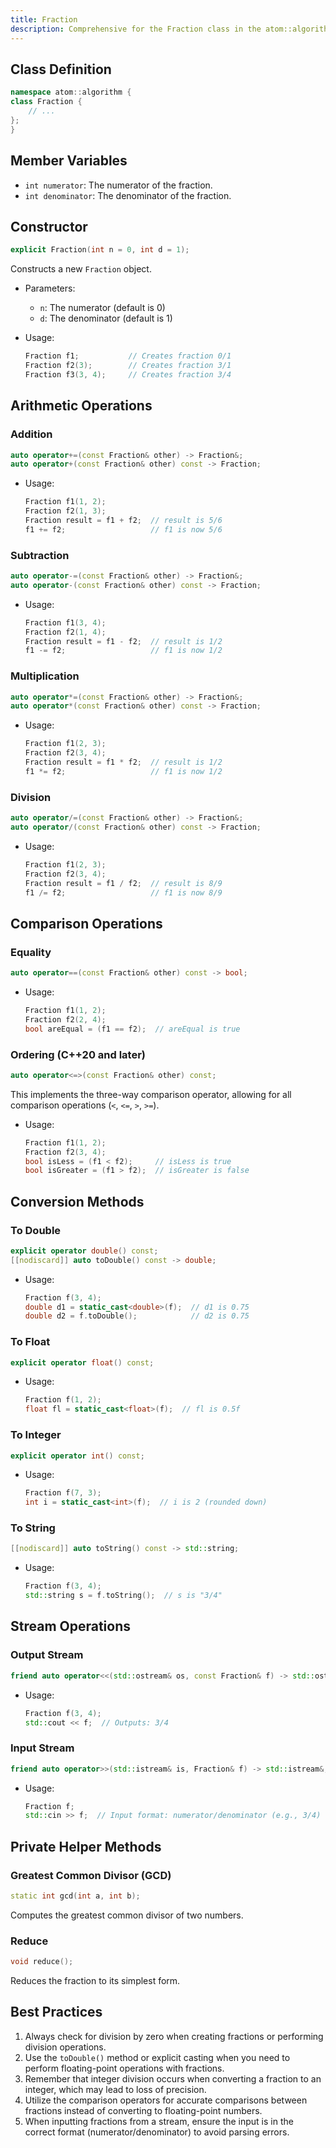 ```yaml
---
title: Fraction
description: Comprehensive for the Fraction class in the atom::algorithm namespace, including constructors, arithmetic operations, comparisons, conversions, and usage examples.
---
```


## Class Definition

```cpp
namespace atom::algorithm {
class Fraction {
    // ...
};
}
```

## Member Variables

- `int numerator`: The numerator of the fraction.
- `int denominator`: The denominator of the fraction.

## Constructor

```cpp
explicit Fraction(int n = 0, int d = 1);
```

Constructs a new `Fraction` object.

- Parameters:

  - `n`: The numerator (default is 0)
  - `d`: The denominator (default is 1)

- Usage:
  ```cpp
  Fraction f1;           // Creates fraction 0/1
  Fraction f2(3);        // Creates fraction 3/1
  Fraction f3(3, 4);     // Creates fraction 3/4
  ```

## Arithmetic Operations

### Addition

```cpp
auto operator+=(const Fraction& other) -> Fraction&;
auto operator+(const Fraction& other) const -> Fraction;
```

- Usage:
  ```cpp
  Fraction f1(1, 2);
  Fraction f2(1, 3);
  Fraction result = f1 + f2;  // result is 5/6
  f1 += f2;                   // f1 is now 5/6
  ```

### Subtraction

```cpp
auto operator-=(const Fraction& other) -> Fraction&;
auto operator-(const Fraction& other) const -> Fraction;
```

- Usage:
  ```cpp
  Fraction f1(3, 4);
  Fraction f2(1, 4);
  Fraction result = f1 - f2;  // result is 1/2
  f1 -= f2;                   // f1 is now 1/2
  ```

### Multiplication

```cpp
auto operator*=(const Fraction& other) -> Fraction&;
auto operator*(const Fraction& other) const -> Fraction;
```

- Usage:
  ```cpp
  Fraction f1(2, 3);
  Fraction f2(3, 4);
  Fraction result = f1 * f2;  // result is 1/2
  f1 *= f2;                   // f1 is now 1/2
  ```

### Division

```cpp
auto operator/=(const Fraction& other) -> Fraction&;
auto operator/(const Fraction& other) const -> Fraction;
```

- Usage:
  ```cpp
  Fraction f1(2, 3);
  Fraction f2(3, 4);
  Fraction result = f1 / f2;  // result is 8/9
  f1 /= f2;                   // f1 is now 8/9
  ```

## Comparison Operations

### Equality

```cpp
auto operator==(const Fraction& other) const -> bool;
```

- Usage:
  ```cpp
  Fraction f1(1, 2);
  Fraction f2(2, 4);
  bool areEqual = (f1 == f2);  // areEqual is true
  ```

### Ordering (C++20 and later)

```cpp
auto operator<=>(const Fraction& other) const;
```

This implements the three-way comparison operator, allowing for all comparison operations (`<`, `<=`, `>`, `>=`).

- Usage:
  ```cpp
  Fraction f1(1, 2);
  Fraction f2(3, 4);
  bool isLess = (f1 < f2);     // isLess is true
  bool isGreater = (f1 > f2);  // isGreater is false
  ```

## Conversion Methods

### To Double

```cpp
explicit operator double() const;
[[nodiscard]] auto toDouble() const -> double;
```

- Usage:
  ```cpp
  Fraction f(3, 4);
  double d1 = static_cast<double>(f);  // d1 is 0.75
  double d2 = f.toDouble();            // d2 is 0.75
  ```

### To Float

```cpp
explicit operator float() const;
```

- Usage:
  ```cpp
  Fraction f(1, 2);
  float fl = static_cast<float>(f);  // fl is 0.5f
  ```

### To Integer

```cpp
explicit operator int() const;
```

- Usage:
  ```cpp
  Fraction f(7, 3);
  int i = static_cast<int>(f);  // i is 2 (rounded down)
  ```

### To String

```cpp
[[nodiscard]] auto toString() const -> std::string;
```

- Usage:
  ```cpp
  Fraction f(3, 4);
  std::string s = f.toString();  // s is "3/4"
  ```

## Stream Operations

### Output Stream

```cpp
friend auto operator<<(std::ostream& os, const Fraction& f) -> std::ostream&;
```

- Usage:
  ```cpp
  Fraction f(3, 4);
  std::cout << f;  // Outputs: 3/4
  ```

### Input Stream

```cpp
friend auto operator>>(std::istream& is, Fraction& f) -> std::istream&;
```

- Usage:
  ```cpp
  Fraction f;
  std::cin >> f;  // Input format: numerator/denominator (e.g., 3/4)
  ```

## Private Helper Methods

### Greatest Common Divisor (GCD)

```cpp
static int gcd(int a, int b);
```

Computes the greatest common divisor of two numbers.

### Reduce

```cpp
void reduce();
```

Reduces the fraction to its simplest form.

## Best Practices

1. Always check for division by zero when creating fractions or performing division operations.
2. Use the `toDouble()` method or explicit casting when you need to perform floating-point operations with fractions.
3. Remember that integer division occurs when converting a fraction to an integer, which may lead to loss of precision.
4. Utilize the comparison operators for accurate comparisons between fractions instead of converting to floating-point numbers.
5. When inputting fractions from a stream, ensure the input is in the correct format (numerator/denominator) to avoid parsing errors.
